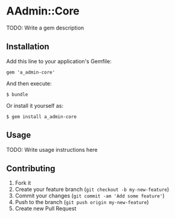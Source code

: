 # AAdmin::Core

TODO: Write a gem description

## Installation

Add this line to your application's Gemfile:

    gem 'a_admin-core'

And then execute:

    $ bundle

Or install it yourself as:

    $ gem install a_admin-core

## Usage

TODO: Write usage instructions here

## Contributing

1. Fork it
2. Create your feature branch (`git checkout -b my-new-feature`)
3. Commit your changes (`git commit -am 'Add some feature'`)
4. Push to the branch (`git push origin my-new-feature`)
5. Create new Pull Request
